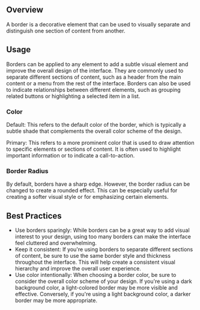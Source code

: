 ## Overview

A border is a decorative element that can be used to visually separate and distinguish one section of content from another. 

## Usage

Borders can be applied to any element to add a subtle visual element and improve the overall design of the interface. They are commonly used to separate different sections of content, such as a header from the main content or a menu from the rest of the interface. Borders can also be used to indicate relationships between different elements, such as grouping related buttons or highlighting a selected item in a list.

### Color

Default: This refers to the default color of the border, which is typically a subtle shade that complements the overall color scheme of the design.

Primary: This refers to a more prominent color that is used to draw attention to specific elements or sections of content. It is often used to highlight important information or to indicate a call-to-action.

### Border Radius

By default, borders have a sharp edge. However, the border radius can be changed to create a rounded effect. This can be especially useful for creating a softer visual style or for emphasizing certain elements.

## Best Practices

- Use borders sparingly: While borders can be a great way to add visual interest to your design, using too many borders can make the interface feel cluttered and overwhelming.
- Keep it consistent: If you're using borders to separate different sections of content, be sure to use the same border style and thickness throughout the interface. This will help create a consistent visual hierarchy and improve the overall user experience.
- Use color intentionally: When choosing a border color, be sure to consider the overall color scheme of your design. If you're using a dark background color, a light-colored border may be more visible and effective. Conversely, if you're using a light background color, a darker border may be more appropriate.